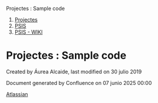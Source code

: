 Projectes : Sample code  

1.  [Projectes](index.md)
2.  [PSIS](PSIS_24215797.md)
3.  [PSIS - WIKI](PSIS---WIKI_24215598.md)

Projectes : Sample code
=======================

Created by Áurea Alcaide, last modified on 30 julio 2019

             

  

Document generated by Confluence on 07 junio 2025 00:00

[Atlassian](http://www.atlassian.com/)